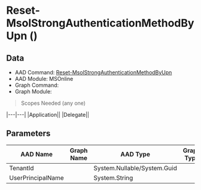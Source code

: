 # Reset-MsolStrongAuthenticationMethodByUpn ()

## Data

+ AAD Command: [Reset-MsolStrongAuthenticationMethodByUpn](https://docs.microsoft.com/en-us/powershell/module/MSOnline/Reset-MsolStrongAuthenticationMethodByUpn)
+ AAD Module: MSOnline
+ Graph Command: [](https://docs.microsoft.com/en-us/powershell/module//)
+ Graph Module: 

> Scopes Needed (any one)

|---|---|
|Application||
|Delegate||

## Parameters

|AAD Name|Graph Name|AAD Type|Graph Type|Infos|
|---|---|---|---|---|
|TenantId||System.Nullable/System.Guid|||
|UserPrincipalName||System.String|||

